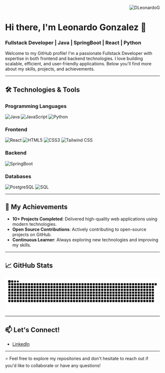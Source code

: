 <p align="right"> <img src="https://komarev.com/ghpvc/?username=DLeonardoG&label=Profile%20views&color=0e75b6&style=flat" alt="DLeonardoG" /></p>



# Hi there, I'm Leonardo Gonzalez 👋

### Fullstack Developer | Java | SpringBoot | React | Python

Welcome to my GitHub profile! I'm a passionate Fullstack Developer with expertise in both frontend and backend technologies. I love building scalable, efficient, and user-friendly applications. Below you'll find more about my skills, projects, and achievements.

---

## 🛠️ Technologies & Tools

### Programming Languages
![Java](https://img.shields.io/badge/Java-ED8B00?style=for-the-badge&logo=openjdk&logoColor=white)
![JavaScript](https://img.shields.io/badge/JavaScript-F7DF1E?style=for-the-badge&logo=javascript&logoColor=black)
![Python](https://img.shields.io/badge/Python-3776AB?style=for-the-badge&logo=python&logoColor=white)

### Frontend
![React](https://img.shields.io/badge/React-20232A?style=for-the-badge&logo=react&logoColor=61DAFB)
![HTML5](https://img.shields.io/badge/HTML5-E34F26?style=for-the-badge&logo=html5&logoColor=white)
![CSS3](https://img.shields.io/badge/CSS3-1572B6?style=for-the-badge&logo=css3&logoColor=white)
![Tailwind CSS](https://img.shields.io/badge/Tailwind_CSS-38B2AC?style=for-the-badge&logo=tailwind-css&logoColor=white)

### Backend
![SpringBoot](https://img.shields.io/badge/Spring_Boot-6DB33F?style=for-the-badge&logo=spring&logoColor=white)

### Databases
![PostgreSQL](https://img.shields.io/badge/PostgreSQL-316192?style=for-the-badge&logo=postgresql&logoColor=white)
![SQL](https://img.shields.io/badge/SQL-4479A1?style=for-the-badge&logo=sql&logoColor=white)

---

## 🚀 My Achievements

- **10+ Projects Completed**: Delivered high-quality web applications using modern technologies.
- **Open Source Contributions**: Actively contributing to open-source projects on GitHub.
- **Continuous Learner**: Always exploring new technologies and improving my skills.

---

## 📈 GitHub Stats


<p align = "center">
	<img src = "https://github.com/7oSkaaa/7oSkaaa/blob/output/github-contribution-grid-snake.svg?" alt = "Snake Game"/>
</p>

---

## 📫 Let's Connect!

- <a href="https://www.linkedin.com/in/leonardo-gonzalez-302321311/" target="_blank">LinkedIn</a>

---

⭐️ Feel free to explore my repositories and don't hesitate to reach out if you'd like to collaborate or have any questions!
